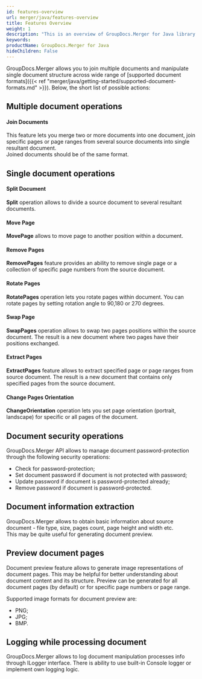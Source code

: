 ```yaml
---
id: features-overview
url: merger/java/features-overview
title: Features Overview
weight: 1
description: "This is an overview of GroupDocs.Merger for Java library features and capabilities"
keywords: 
productName: GroupDocs.Merger for Java
hideChildren: False
---
```

GroupDocs.Merger allows you to join multiple documents and manipulate single document structure across wide range of [supported document formats]({{< ref "merger/java/getting-started/supported-document-formats.md" >}}). Below, the short list of possible actions:

## Multiple document operations
#### Join Documents
This feature lets you merge two or more documents into one document, join specific pages or page ranges from several source documents into single resultant document.  
Joined documents should be of the same format. 

## Single document operations
#### Split Document
**Split** operation allows to divide a source document to several resultant documents.

#### Move Page
**MovePage** allows to move page to another position within a document. 

#### Remove Pages
**RemovePages** feature provides an ability to remove single page or a collection of specific page numbers from the source document. 

#### Rotate Pages
**RotatePages** operation lets you rotate pages within document. You can rotate pages by setting rotation angle to 90,180 or 270 degrees. 

#### Swap Page
**SwapPages** operation allows to swap two pages positions within the source document. The result is a new document where two pages have their positions exchanged.

#### Extract Pages
**ExtractPages** feature allows to extract specified page or page ranges from source document. The result is a new document that contains only specified pages from the source document.

#### Change Pages Orientation
**ChangeOrientation** operation lets you set page orientation (portrait, landscape) for specific or all pages of the document.

## Document security operations
GroupDocs.Merger API allows to manage document password-protection through the following security operations:
*   Check for password-protection;
*   Set document password if document is not protected with password;
*   Update password if document is password-protected already;
*   Remove password if document is password-protected. 

## Document information extraction
GroupDocs.Merger allows to obtain basic information about source document - file type, size, pages count, page height and width etc.  
This may be quite useful for generating document preview.

## Preview document pages
Document preview feature allows to generate image representations of document pages. This may be helpful for better understanding about document content and its structure. Preview can be generated for all document pages (by default) or for specific page numbers or page range.

Supported image formats for document preview are:
*   PNG;
*   JPG;
*   BMP.

## Logging while processing document 
GroupDocs.Merger allows to log document manipulation processes info through ILogger interface. There is ability to use built-in Console logger or implement own logging logic.
